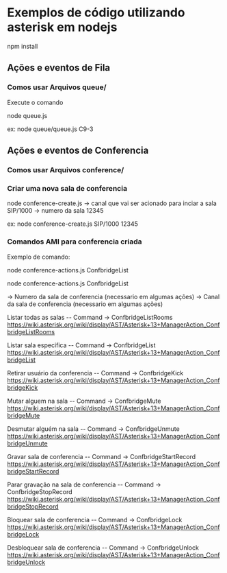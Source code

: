 # Exemplos de código utilizando asterisk em nodejs
npm install

## Ações e eventos de Fila

### Comos usar Arquivos queue/
Execute o comando  

node queue.js <nomedafila>

ex: node queue/queue.js C9-3


## Ações e eventos de Conferencia

### Comos usar Arquivos conference/

### Criar uma nova sala de conferencia 

node conference-create.js <channel> <data>
<channel> -> canal que vai ser acionado para inciar a sala SIP/1000
<data> -> numero da sala 12345

ex: node conference-create.js SIP/1000 12345


### Comandos AMI para conferencia criada

Exemplo de comando: 

node conference-actions.js ConfbridgeList <conference> <channel>

node conference-actions.js ConfbridgeList <conference> <channel>

<conference> -> Numero da sala de conferencia (necessario em algumas ações)
<channel> -> Canal da sala de conferencia (necessario em algumas ações)


Listar todas as salas -- Command -> ConfbridgeListRooms
https://wiki.asterisk.org/wiki/display/AST/Asterisk+13+ManagerAction_ConfbridgeListRooms

Listar sala especifica -- Command -> ConfbridgeList
https://wiki.asterisk.org/wiki/display/AST/Asterisk+13+ManagerAction_ConfbridgeList

Retirar usuário da conferencia -- Command -> ConfbridgeKick
https://wiki.asterisk.org/wiki/display/AST/Asterisk+13+ManagerAction_ConfbridgeKick

Mutar alguem na sala -- Command -> ConfbridgeMute
https://wiki.asterisk.org/wiki/display/AST/Asterisk+13+ManagerAction_ConfbridgeMute

Desmutar alguém na sala -- Command -> ConfbridgeUnmute
https://wiki.asterisk.org/wiki/display/AST/Asterisk+13+ManagerAction_ConfbridgeUnmute

Gravar sala de conferencia -- Command -> ConfbridgeStartRecord
https://wiki.asterisk.org/wiki/display/AST/Asterisk+13+ManagerAction_ConfbridgeStartRecord

Parar gravação na sala de conferencia -- Command -> ConfbridgeStopRecord
https://wiki.asterisk.org/wiki/display/AST/Asterisk+13+ManagerAction_ConfbridgeStopRecord

Bloquear sala de conferencia -- Command -> ConfbridgeLock
https://wiki.asterisk.org/wiki/display/AST/Asterisk+13+ManagerAction_ConfbridgeLock

Desbloquear sala de conferencia -- Command -> ConfbridgeUnlock
https://wiki.asterisk.org/wiki/display/AST/Asterisk+13+ManagerAction_ConfbridgeUnlock
